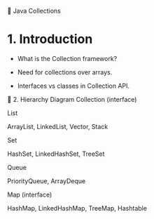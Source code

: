 🧠 Java Collections

 # 1. Introduction
   - What is the Collection framework?

   - Need for collections over arrays.

   - Interfaces vs classes in Collection API.


🔹 2. Hierarchy Diagram
Collection (interface)

List

ArrayList, LinkedList, Vector, Stack

Set

HashSet, LinkedHashSet, TreeSet

Queue

PriorityQueue, ArrayDeque

Map (interface)

HashMap, LinkedHashMap, TreeMap, Hashtable
